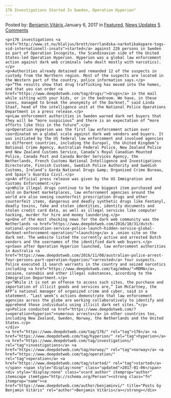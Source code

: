 ```yaml
---
176 Investigations Started In Sweden, Operation Hyperion"
---
```

<article class="post-listing post-17348 post type-post status-publish format-standard has-post-thumbnail hentry  tag-4783 tag-hyperion tag-investigations tag-norway tag-operation tag-started">
    <div class="post-inner">
        <span>Posted by: <a href="https://www.deepdotweb.com/author/benjaminvi/" title="">Benjamin Vitáris </a></span>
    <span>January 6, 2017</span>
    <span>in <a href="https://www.deepdotweb.com/category/deepdot-news/" rel="category tag">Featured</a>, <a href="https://www.deepdotweb.com/category/news-updates/" rel="category tag">News Updates</a></span>
    <span><a href="https://www.deepdotweb.com/2017/01/06/176-investigations-started-norway-operation-hyperion/#comments">5 Comments</a></span>
    </p>
    <div class="clear"></div>
    
    <p>176 investigations <a href="http://www.st.nu/blaljus/brott/norrlandska-narkotikakopare-togs-vid-internationell-insats">started</a> against 226 persons in Sweden as part of Operation Incognito, the Scandinavian side of the United States-led Operation Hyperion. Hyperion was a global law enforcement action against dark web criminals (who dealt mostly with narcotics).</p>
    <p>Authorities already detained and remanded 12 of the suspects in custody from the Northern region. Most of the suspects are located in the Western part of the country, police information says.</p>
    <p>“The results show that drug trafficking has moved into the homes, and that you can order <a href="https://www.deepdotweb.com/tag/drugs/">drugs</a> in the mail while sitting with your kids, or in the bedroom. We have, in these cases, managed to break the anonymity of the Darknet,” said Linda Staaf, head of the intelligence unit at the National Police Operations Department in a press release.</p>
    <p>Law enforcement authorities in Sweden warned dark net buyers that they will be “more suspicious” and there is an expectation of “more efforts like this in the future”.</p>
    <p>Operation Hyperion was the first law enforcement action ever coordinated on a global scale against dark web vendors and buyers. It was initiated by the US federal law enforcement and involved agencies in different countries, including the Europol, the United Kingdom’s National Crime Agency, Australian Federal Police, New Zealand Police and New Zealand Customs Service, Canada’s Royal Canadian Mounted Police, Canada Post and Canada Border Services Agency, the Netherlands, French Customs National Intelligence and Investigations Directorate, Finnish Customs, Swedish Police Authority and Swedish Customs, Ireland’s Garda National Drugs &amp; Organised Crime Bureau, and Spain’s Guardia Civil.</p>
    <p>An official press release was given by the US Immigration and Customs Enforcement:</p>
    <p>While illegal drugs continue to be the biggest item purchased and sold on Darknet marketplaces, law enforcement agencies around the world are also seeing counterfeit prescription drugs and other counterfeit items, dangerous and deadly synthetic drugs like Fentanyl, deadly toxins, fake and stolen identities, identity documents and stolen credit card data, as well as illegal services like computer hacking, murder for hire and money laundering.</p>
    <p>One of the most shocking news for the dark web community was the Netherlands <a href="https://www.deepdotweb.com/2016/10/31/dutch-national-prosecution-service-police-launch-hidden-service-global-darknet-enforcement-operation/">launching</a> a .onion site on the dark net. The website listed the currently active and arrested Dutch vendors and the usernames of the identified dark web buyers.</p>
    <p>Soon after Operation Hyperion launched, law enforcement authorities in Australia <a href="https://www.deepdotweb.com/2016/11/08/australian-police-arrest-four-persons-part-operation-hyperion/">arrested</a> four suspects. Police executed 11 search warrants in the country and seized narcotics including <a href="https://www.deepdotweb.com/tag/mdma/">MDMA</a>, cocaine, cannabis and other illegal substances, according to the Immigration Department.</p>
    <p>“While it is not an offense to access such sites, the purchase and importation of illicit goods and services are,” Ian McCartney, the AFP’s national manager of organized crime and cyber, said in a statement. “Last week’s actions demonstrate that law enforcement agencies across the globe are working collaboratively to identify and apprehend those individuals using illicit dark net sites.”</p>
    <p>Police conducted <a href="https://www.deepdotweb.com/?s=operation+hyperion">numerous arrests</a> in other countries too, including New Zealand, Sweden, Norway, the Netherlands and the United States.</p>
    </div>
    <a href="https://www.deepdotweb.com/tag/176/" rel="tag">176</a> <a href="https://www.deepdotweb.com/tag/hyperion/" rel="tag">hyperion</a> <a href="https://www.deepdotweb.com/tag/investigations/" rel="tag">investigations</a> <a href="https://www.deepdotweb.com/tag/norway/" rel="tag">norway</a> <a href="https://www.deepdotweb.com/tag/operation/" rel="tag">operation</a> <a href="https://www.deepdotweb.com/tag/started/" rel="tag">started</a></span> <span style="display:none" class="updated">2017-01-06</span>
    <div style="display:none" class="vcard author" itemprop="author" itemscope itemtype="http://schema.org/Person"><strong class="fn" itemprop="name"><a href="https://www.deepdotweb.com/author/benjaminvi/" title="Posts by Benjamin Vitáris" rel="author">Benjamin Vitáris</a></strong></div>
    
